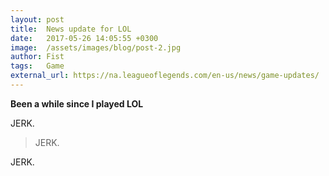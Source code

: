 ```yaml
---
layout: post
title:  News update for LOL
date:   2017-05-26 14:05:55 +0300
image:  /assets/images/blog/post-2.jpg
author: Fist
tags:   Game
external_url: https://na.leagueoflegends.com/en-us/news/game-updates/
---
```


**Been a while since I played LOL**

JERK.

> JERK.

JERK.